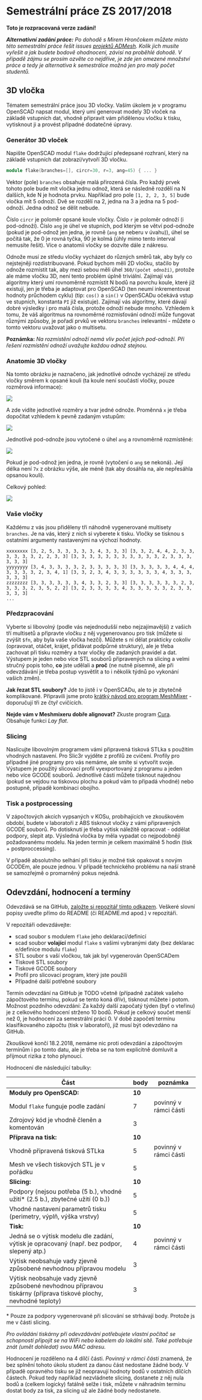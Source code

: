 # Semestrální práce ZS 2017/2018

**Toto je rozpracovaná verze zadání!**

***Alternativní zadání práce:** Po dohodě s Mirem Hrončokem
můžete místo této semestrální práce řešit issues [projektů
ADMesh](https://github.com/admesh/). Kolik jich
musíte vyřešit a jak budete bodově ohodnoceni, závisí na
proběhlé dohodě. V případě zájmu se prosím ozvěte co nejdříve,
je zde jen omezené množství práce a tedy je alternativa k
semestrálce možná jen pro malý počet studentů.*

## 3D vločka

Tématem semestrální práce jsou 3D vločky. Vaším úkolem je v programu
OpenSCAD napsat modul, který umí generovat modely 3D vloček na základě
vstupních dat, vhodně připravit vám přidělenou vločku k tisku,
vytisknout ji a provést případné dodatečné úpravy.

### Generátor 3D vloček

Napište OpenSCAD modul `flake` dodržující předepsané rozhraní, který na
základě vstupních dat zobrazí/vytvoří 3D vločku.

```cpp
module flake(branches=[], circr=30, r=3, ang=45) { ... }
```

Vektor (pole) `branches` obsahuje malá přirozená čísla. Pro každý prvek
tohoto pole bude mít vločka jednu odnož, která se následně rozdělí na N
dalších, kde N je hodnota prvku. Například pro pole `[1, 2, 2, 3, 5]`
bude vločka mít 5 odnoží. Dvě se rozdělí na 2, jedna na 3 a jedna na 5
pod-odnoží. Jedna odnož se dělit nebude.

Číslo `circr` je poloměr opsané koule vločky. Číslo `r` je poloměr
odnoží (i pod-odnoží). Číslo `ang` je úhel ve stupních, pod kterým se
větví pod-odnože (pokud je pod-odnož jen jedna, je rovně (`ang` se
neberu v úvahu)), úhel se počítá tak, že 0 je rovná tyčka, 90 je kolmá
(úhly mimo tento interval nemusíte řešit). Více o anatomii vločky se
dozvíte dále z nákresu.

Odnože musí ze středu vločky vycházet do různých směrů tak, aby byly co
nejstejněji rozdistribuované. Pokud bychom měli 2D vločku, stačilo by
odnože rozmístit tak, aby mezi sebou měli úhel `360/(počet odnoží)`,
protože ale máme vločku 3D, není tento problém úplně triviální. Zajímají
vás algoritmy který umí rovnoměrně rozmístit N bodů na povrchu koule,
které již existují, jen je třeba je adaptovat pro OpenSCAD (ten neumí
inkrementovat hodnoty průchodem cyklu) (tip: `cos()` a `sin()` v
OpenSCADu očekává vstup ve stupních, konstanta `PI` již existuje).
Zajímají vás algoritmy, které dávají dobré výsledky i pro malá čísla,
protože odnoží nebude mnoho. Vzhledem k tomu, že váš algoritmus na
rovnoměrné rozmisťování odnoží může fungovat různými způsoby, je pořadí
prvků ve vektoru `branches` irelevantní - můžete o tomto vektoru
uvažovat jako o multisetu.

**Poznámka:** *Na rozmístění odnoží nemá vliv počet jejich pod-odnoží. Při
řešení rozmístění odnoží uvažujte každou odnož stejnou.*

### Anatomie 3D vločky

Na tomto obrázku je naznačeno, jak jednotlivé odnože vycházejí ze středu
vločky směrem k opsané kouli (ta koule není součástí vločky, pouze
rozměrová informace):

![](assets/male.svg)

A zde vidíte jednotlivé rozměry a tvar jedné odnože. Proměnná `x` je
třeba dopočítat vzhledem k pevně zadaným vstupům:

![](assets/velke.svg)

Jednotlivé pod-odnože jsou vytočené o úhel `ang` a rovnoměrně
rozmístěné:

![](assets/branch.png)

Pokud je pod-odnož jen jedna, je rovně (vytočení o `ang` se nekoná).
Její délka není `7x` z obrázku výše, ale méně (tak aby dosáhla na, ale
nepřesáhla opsanou kouli).

Celkový pohled:

![](assets/flake.gif)

### Vaše vločky

Každému z vás jsou přiděleny tři náhodně vygenerované multisety
`branches`. Je na vás, který z nich si vyberete k tisku. Vločky se
tisknou s ostatními argumenty nastavenými na výchozí hodnoty.

```
xxxxxxxx [3, 2, 5, 3, 3, 3, 3, 3, 4, 3, 3, 3] [3, 3, 2, 4, 4, 2, 3, 3, 3, 3, 3, 3, 2, 2, 3, 3] [3, 3, 3, 3, 3, 3, 3, 3, 3, 3, 3, 2, 3, 3, 3, 3, 3, 3]
yyyyyyyy [3, 4, 3, 3, 3, 3, 2, 3, 3, 3, 3, 3] [3, 3, 3, 3, 3, 4, 4, 4, 3, 3, 3, 3, 2, 3, 4, 1] [3, 3, 2, 3, 4, 3, 3, 3, 3, 3, 3, 4, 3, 3, 3, 3, 3, 3]
zzzzzzzz [3, 3, 3, 3, 3, 3, 4, 3, 3, 2, 3, 3] [3, 3, 3, 3, 3, 3, 2, 3, 3, 3, 3, 2, 3, 5, 2, 2] [3, 2, 3, 3, 3, 3, 4, 3, 3, 3, 3, 3, 2, 3, 3, 3, 3, 3]
...
```

### Předzpracování

Vyberte si libovolný (podle vás nejednodušší nebo nejzajímavější) z
vašich tří multisetů a připravte vločku z něj vygenerovanou pro tisk
(můžete si zvýšit `$fn`, aby byla vaše vločka hezčí). Můžete s ní dělat
prakticky cokoliv (opravovat, otáčet, krájet, přidávat podpůrné
struktury), ale je třeba zachovat při tisku rozměry a tvar vločky dle
zadaných pravidel a dat. Výstupem je jeden nebo více STL souborů
připravených na slicing a velmi stručný popis toho, **co** jste
udělali a **proč** (ne nutně písemně, ale při odevzdávání je třeba
postup vysvětlit a to i několik týdnů po vykonání vašich změn).

**Jak řezat STL soubory?** Jde to jistě i v OpenSCADu, ale to je zbytečně
komplikované. Připravili jsme proto [krátký návod pro program
MeshMixer](https://github.com/3DprintFIT/BI-3DT/blob/master/cs/meshmixer.md) -
doporučují tři ze čtyř cvičících.

**Nejde vám v Meshmixeru dobře alignovat?** Zkuste program
[Cura](https://www.lulzbot.com/cura). Obsahuje funkci *Lay flat*.

### Slicing

Naslicujte libovolným programem vámi připravená tisková STLka s použitím
vhodných nastavení. Pro Slic3r vyjděte z profilů ze cvičení.
Profily pro případné jiné programy pro vás nemáme,
ale smíte si vytvořit svoje. Výstupem je použitý slicovací profil
vyexportovaný z programu a jeden nebo více GCODE souborů. Jednotlivé
části můžete tisknout najednou (pokud se vejdou na tiskovou plochu a
pokud vám to připadá vhodné) nebo postupně, případě kombinaci obojího.

### Tisk a postprocessing

V zápočtových akcích vypsaných v KOSu, probíhajících ve zkouškovém
období, budete v laboratoři z ABS tisknout vločky z vámi připravených
GCODE souborů. Po dotisknutí je třeba výtisk náležitě opracovat -
oddělat podpory, slepit atp. Výsledná vločka by měla vypadat co
nejpodobněji požadovanému modelu. Na jeden termín je celkem maximálně 5
hodin (tisk + postproccessing).

V případě absolutního selhání při tisku je možné tisk opakovat s novým
GCODEm, ale pouze jednou. V případě technického problému na naší straně
se samozřejmě o promarněný pokus nejedná.

## Odevzdání, hodnocení a termíny

Odevzdává se na GitHub, [založte si repozitář tímto
odkazem](https://classroom.github.com/...).
Veškeré slovní popisy uveďte přímo do README (či README.md apod.) v
repozitáři.

V repozitáři odevzdávejte:

- scad soubor s modulem `flake` jeho deklarací/definicí
- scad soubor **volající** modul `flake` s vašimi vybranými daty (bez deklarace/definice modulu `flake`)
- STL soubor s vaší vločkou, tak jak byl vygenerován OpenSCADem
- Tiskové STL soubory
- Tiskové GCODE soubory
- Profil pro slicovací program, který jste použili
- Případné další potřebné soubory

Termín odevzdání na GitHub je TODO včetně (případně začátek
vašeho zápočtového termínu, pokud se tento koná dřív), tisknout můžete i
potom. Možnost pozdního odevzdání: Za každý další započatý týden (byť o
vteřinu) je z celkového hodnocení strženo 10 bodů. Pokud je celkový
součet menší než 0, je hodnocení za semestrální práci 0. V době započetí
termínu klasifikovaného zápočtu (tisk v laboratoři), již musí být
odevzdáno na GitHub.

Zkouškové končí 18.2.2018, nemáme nic proti odevzdání a zápočtovým
termínům i po tomto datu, ale je třeba se na tom explicitně domluvit a
přijmout rizika z toho plynoucí.

Hodnocení dle následující tabulky:

| Část | body | poznámka |
|------|------|----------|
| **Moduly pro OpenSCAD:** | **10** | |
| Modul `flake` funguje podle zadání | 7 | povinný v rámci části |
| Zdrojový kód je vhodně členěn a komentován | 3 | |
| **Příprava na tisk:** | **10** | |
| Vhodně připravená tisková STLka | 5 | povinný v rámci části |
| Mesh ve všech tiskových STL je v pořádku | 5 | |
| **Slicing:** | **10** | |
| Podpory (nejsou potřeba (5 b.), vhodné užití* (2.5 b.), zbytečné užití (0 b.)) | 5 | |
| Vhodné nastavení parametrů tisku (perimetry, výplň, výška vrstvy) | 5 | |
| **Tisk:** | **10** | |
| Jedná se o výtisk modelu dle zadání, výtisk je opracovaný (např. bez podpor, slepený atp.) | 4 | povinný v rámci části |
| Výtisk neobsahuje vady zjevně způsobené nevhodnou přípravou modelu | 3 | |
| Výtisk neobsahuje vady zjevně způsobené nevhodnou přípravou tiskárny (příprava tiskové plochy, nevhodné teploty) | 3 | |

\* Pouze za podpory vygenerované při slicování se strhávají body. Protože jsme v části slicing.

*Pro ovládání tiskárny při odevzdávání potřebujete vlastní počítač se
schopností připojit se na WiFi nebo kabelem do lokální sítě. Také
potřebuje znát (umět dohledat) svou MAC adresu.*


Hodnocení je rozděleno na 4 dílčí části. *Povinný v rámci části*
znamená, že bez splnění tohoto úkolu student za danou část nedostane
žádné body. V případě opravného tisku se již neopravují hodnoty bodů v
ostatních dílčích částech. Pokud tedy například nezvládnete slicing,
dostanete z něj nula bodů a (celkem logicky) fatálně selže i tisk,
můžete v náhradním termínu dostat body za tisk, za slicing už ale žádné
body nedostanete.
